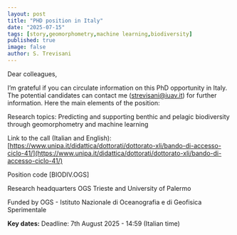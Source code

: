 ```yaml
---
layout: post
title: "PHD position in Italy"
date: "2025-07-15"
tags: [story,geomorphometry,machine learning,biodiversity]
published: true
image: false
author: S. Trevisani
---
```


Dear colleagues,


I’m grateful if you can circulate information on this PhD opportunity in Italy. The potential candidates can contact me (strevisani@iuav.it) for further information. Here the main elements of the position:

Research topics: Predicting and supporting benthic and pelagic biodiversity through geomorphometry and machine learning

Link to the call (Italian and English): [https://www.unipa.it/didattica/dottorati/dottorato-xli/bando-di-accesso-ciclo-41/](https://www.unipa.it/didattica/dottorati/dottorato-xli/bando-di-accesso-ciclo-41/)

Position code [BIODIV.OGS]

Research headquarters OGS Trieste and University of Palermo

Funded by OGS - Istituto Nazionale di Oceanografia e di Geofisica Sperimentale

**Key dates:**  Deadline: 7th August 2025 - 14:59 (Italian time)

